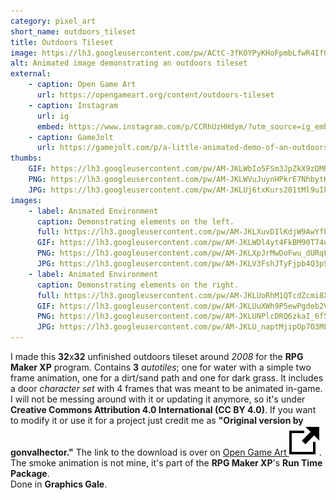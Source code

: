 ```yaml
---
category: pixel_art
short_name: outdoors_tileset
title: Outdoors Tileset
image: https://lh3.googleusercontent.com/pw/ACtC-3fKOYPyKHoFpmbLfwR4IfQw8tB72oT72xb-v7uJcfvHx9ACgDem-4dM1H_kPZGedqe5DRxKjmiMiuYf6pIzjYtH7HaO9yO29tnn_7a-tqH17w25qoqb8LEL0Fm9Ov5vr8wPSLiYmtWq3vgzQrJaoyyf=w1200-h630-no?authuser=0
alt: Animated image demonstrating an outdoors tileset
external:
    - caption: Open Game Art
      url: https://opengameart.org/content/outdoors-tileset
    - caption: Instagram
      url: ig
      embed: https://www.instagram.com/p/CCRhUzHHdym/?utm_source=ig_embed&amp;utm_campaign=loading
    - caption: GameJolt
      url: https://gamejolt.com/p/a-little-animated-demo-of-an-outdoors-tileset-i-made-for-rpg-maker-i4kjeq7j
thumbs:
    GIF: https://lh3.googleusercontent.com/pw/AM-JKLWbIo5FSm3JpZkX9zDMReeHAagXRyb7EiuW0VsruCUF-rHmDHSGzqU3aQMNocvqzB6X1wpJpZDTyNWyZ22wrxSW6aMrfuV4w_VWez0RVoKjAkgznBvpmP1NwXfQEiKMAL6mV7KKXn-xUcjMk4AwiXxX
    PNG: https://lh3.googleusercontent.com/pw/AM-JKLWVuJuynHPkrE7NhbytKhklSJ2WsDIxaIX9ZYEG2TwZj9PvB5f1HQDz7GrRX1gidGVCd15FgarQ3aucnzjBtT9iCoVVPl3YMInGQrDJdBcwIc8SanDzWhDu1o-kR4Easp8dEhtraD2jqezx4fYdn6Ce
    JPG: https://lh3.googleusercontent.com/pw/AM-JKLUj6txKurs201tMl9uIktejF5fUzVGqcx_SVnwQZ0Yg6giQQZB-Ie_JT-J5j514vAghbsVzAVmtFcaPbW0Vk2TLznvKeoOA6JXFFPFzMRgm4F3_iIBS-NfeDRgNtj35sRC4sq4SGRvF0ayrSJLTIlA1
images:
    - label: Animated Environment
      caption: Demonstrating elements on the left.
      full: https://lh3.googleusercontent.com/pw/AM-JKLXuvDIlKdjW9AwYfbb_JpTqYd5CtuusnajGq9Iqmaek93If3b9ZoeXghMWclVLoK_o7JlQycvky3TKMdD2Ct1YqMem1wxEobhejDKEaRKS66svPNTAqhXd2sKfb1XFAMxpNLr1D9P2hU-FJIbi_dtxM=s1080
      GIF: https://lh3.googleusercontent.com/pw/AM-JKLWDl4yt4FkBM90T74u5cT9QgdT7F4BBLAYTf0CzlYkMy0il3t4e3UczgkCDlNB5saU18eCfRaJIibrUe2J4WabUx-M9YfryP6-L2gokfdC9pwdolsUO0zn-hhtlLeFhcartOYuAZHDvTXjWQpYwcv0f
      PNG: https://lh3.googleusercontent.com/pw/AM-JKLXpJrMwDoFwu_dURqFQw0la85eZaovUuKzJPamJrgCMt9jGdZ7CVOlJGwfkS8h4xxJQt1J51dV2PXK9xpX7Zmc-bE0-xzfAZgNkrKHs3ByUa9sKotzPdbKnbfbjvDWFq8pozh0YCGqUNCONaiwSqNxW
      JPG: https://lh3.googleusercontent.com/pw/AM-JKLV3FshJTyFjpb4Q3pSvEXMNKV6BLU8EE6Gs3Bb-Ba8vP_dElcpl21wqkFwCTYtxAmX5hf1QbcsMMM5Mnb608n7Av-9Z5CLzUdu3nhY5No9i5rwiDqxeCo-00FAfRP4GccoW3F9YIJr_TyHamNycg6ct
    - label: Animated Environment
      caption: Demonstrating elements on the right.
      full: https://lh3.googleusercontent.com/pw/AM-JKLUoRhM1QTcdZcmi8XvZRlow-SjDuB88Fsq27og0USUgtX01sdo7eqi_i1U0LOGIwHBCC9KmWR9klhlZwE4gY_qCrNEaf01fN5f3Q7dyC9N_9Uz3xTHoffEFKJxW2cEUQ8W98-U0GmhlKE9rAf1loxpn=s1080
      GIF: https://lh3.googleusercontent.com/pw/AM-JKLUuXWh9P5ewPgdeb2V2kVinNuAf7lzm39XeqBLVeQYA8x7JCVBKO4365zoppY2pYvvH94Y7yonel2yPsy1qz5KnRb3nF0FNoU1HVEHYJKAZOlczjdMdhL9y6penK6Jk-wfsa9qLT0vOSzA0uGKKTHgi
      PNG: https://lh3.googleusercontent.com/pw/AM-JKLUNPlcDRQ6zkaI_6f5Zxra1Jzb_Q8zQAWKGriJdJoJ_FgH0Oybc0yGU7Lc8iY1_NUrly583bO6y17GKr_ANWrEsa_ny_xXuaknGMgbJId76jqIW3CA8hbhEDu4ktiJcUMol_ZFKAxAcRXIPcXGZjp_6
      JPG: https://lh3.googleusercontent.com/pw/AM-JKLU_naptMjipOp7O3ML3Dr3j1XAz8gGDeM8hB6Q07LH49rNDNvU28TMhGv4_G9ymtxtqO4BvoW2s6653IsTei4WJNl7bcDgn97EdQ3mwe76g-gHmLczOX-eEiezOhWl8KXOK1nPrnoeODB4_dMjYG_92
---
```


I made this **32**x**32** unfinished outdoors tileset around *2008* for the **RPG Maker XP** program.
Contains **3** *autotiles*; one for water with a simple two frame animation, one for a dirt/sand path and one for dark grass.
It includes a door *character set* with 4 frames that was meant to be animated in-game.  
I will not be messing around with it or updating it anymore, so it's under **Creative Commons Attribution 4.0 International (CC BY 4.0)**.
If you want to modify it or use it for a project just credit me as **"Original version by gonvalhector."**
The link to the download is over on [Open Game Art <img src="/assets/images/icons/external.svg" alt="External Link" class="external-icon">](https://opengameart.org/content/outdoors-tileset).  
The smoke animation is not mine, it's part of the **RPG Maker XP**'s **Run Time Package**.  
Done in **Graphics Gale**.
